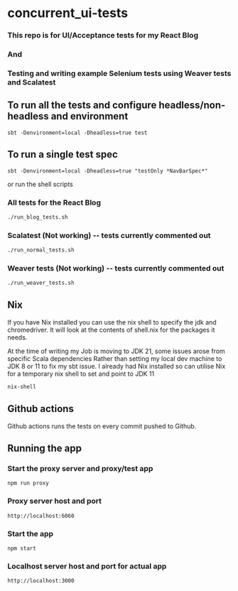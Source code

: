 # concurrent_ui-tests

### This repo is for UI/Acceptance tests for my React Blog  

### And

### Testing and writing example Selenium tests using Weaver tests and Scalatest

## To run all the tests and configure headless/non-headless and environment

```
sbt -Denvironment=local -Dheadless=true test
```

## To run a single test spec

```
sbt -Denvironment=local -Dheadless=true "testOnly *NavBarSpec*"
```

or run the shell scripts

### All tests for the React Blog
```bash
./run_blog_tests.sh
```

### Scalatest (Not working)  -- tests currently commented out
```bash
./run_normal_tests.sh
```

### Weaver tests (Not working)  -- tests currently commented out
```bash
./run_weaver_tests.sh
```

## Nix
If you have Nix installed you can use the nix shell to specify the jdk and chromedriver.
It will look at the contents of shell.nix for the packages it needs.

At the time of writing my Job is moving to JDK 21, some issues arose from specific Scala dependencies 
Rather than setting my local dev machine to JDK 8 or 11 to fix my sbt issue. 
I already had Nix installed so can utilise Nix for a temporary nix shell to set and point to JDK 11 

```bash
nix-shell
```

## Github actions 
Github actions runs the tests on every commit pushed to Github.


## Running the app

### Start the proxy server and proxy/test app
```
npm run proxy
```

### Proxy server host and port 

```
http://localhost:6060
```


### Start the app
```
npm start
```

### Localhost server host and port for actual app

```
http://localhost:3000
```




